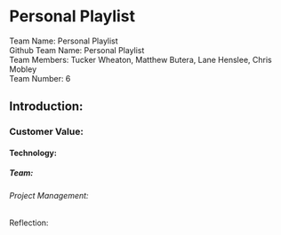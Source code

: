 <h1>Personal Playlist</h1>
Team Name: Personal Playlist<br>
Github Team Name: Personal Playlist<br>
Team Members: Tucker Wheaton, Matthew Butera, Lane Henslee, Chris Mobley<br>
Team Number: 6<br>

<h2>Introduction: </h2> 

<h3>Customer Value:</h3>

<h4>Technology:</h4>

<h5>Team:</h5>

<h6>Project Management:</h6>

<h7>Reflection:</h7>
